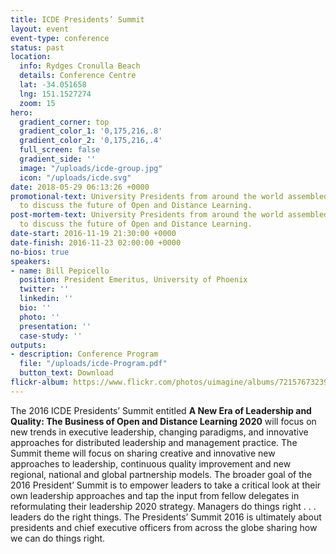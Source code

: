 ```yaml
---
title: ICDE Presidents’ Summit
layout: event
event-type: conference
status: past
location:
  info: Rydges Cronulla Beach
  details: Conference Centre
  lat: -34.051658
  lng: 151.1527274
  zoom: 15
hero:
  gradient_corner: top
  gradient_color_1: '0,175,216,.8'
  gradient_color_2: '0,175,216,.4'
  full_screen: false
  gradient_side: ''
  image: "/uploads/icde-group.jpg"
  icon: "/uploads/icde.svg"
date: 2018-05-29 06:13:26 +0000
promotional-text: University Presidents from around the world assembled in Sydney
  to discuss the future of Open and Distance Learning.
post-mortem-text: University Presidents from around the world assembled in Sydney
  to discuss the future of Open and Distance Learning.
date-start: 2016-11-19 21:30:00 +0000
date-finish: 2016-11-23 02:00:00 +0000
no-bios: true
speakers:
- name: Bill Pepicello
  position: President Emeritus, University of Phoenix
  twitter: ''
  linkedin: ''
  bio: ''
  photo: ''
  presentation: ''
  case-study: ''
outputs:
- description: Conference Program
  file: "/uploads/icde-Program.pdf"
  button_text: Download
flickr-album: https://www.flickr.com/photos/uimagine/albums/72157673239569623/with/30500956213/
---
```


The 2016 ICDE Presidents’ Summit entitled **A New Era of Leadership and Quality: The Business of Open and Distance Learning 2020** will focus on new trends in executive leadership, changing paradigms, and innovative approaches for distributed leadership and management practice. The Summit theme will focus on sharing creative and innovative new approaches to leadership, continuous quality improvement and new regional, national and global partnership models. The broader goal of the 2016 President’ Summit is to empower leaders to take a critical look at their own leadership approaches and tap the input from fellow delegates in reformulating their leadership 2020 strategy. Managers do things right . . . leaders do the right things. The Presidents’ Summit 2016 is ultimately about presidents and chief executive officers from across the globe sharing how we can do things right.
